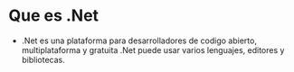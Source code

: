 # Que es .Net

-   .Net es una plataforma para desarrolladores de codigo abierto, multiplataforma y gratuita
        .Net puede usar varios lenguajes, editores y bibliotecas.